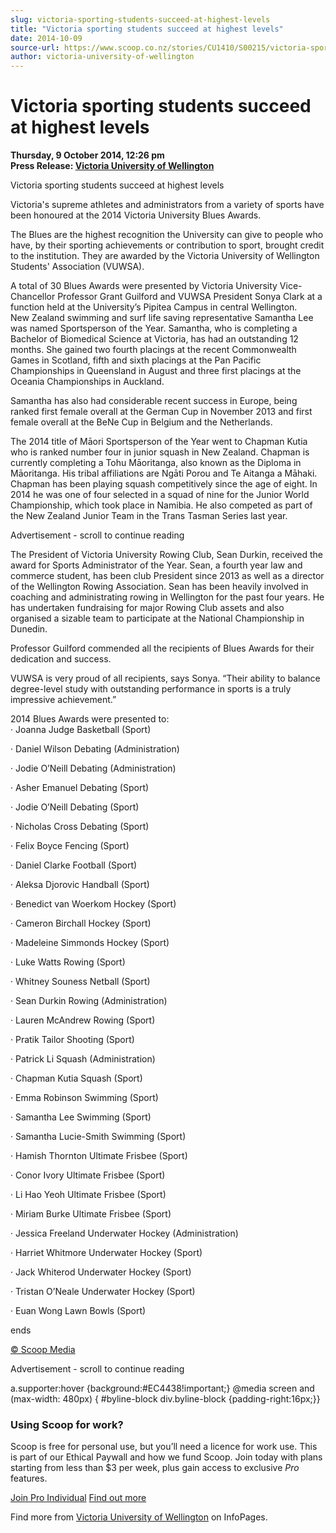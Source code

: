 ```yaml
---
slug: victoria-sporting-students-succeed-at-highest-levels
title: "Victoria sporting students succeed at highest levels"
date: 2014-10-09
source-url: https://www.scoop.co.nz/stories/CU1410/S00215/victoria-sporting-students-succeed-at-highest-levels.htm
author: victoria-university-of-wellington
---
```

Victoria sporting students succeed at highest levels
====================================================

**Thursday, 9 October 2014, 12:26 pm**  
**Press Release: [Victoria University of Wellington](https://info.scoop.co.nz/Victoria_University_of_Wellington)**

Victoria sporting students succeed at highest levels  

Victoria's supreme athletes and administrators from a variety of sports have been honoured at the 2014 Victoria University Blues Awards.

The Blues are the highest recognition the University can give to people who have, by their sporting achievements or contribution to sport, brought credit to the institution. They are awarded by the Victoria University of Wellington Students' Association (VUWSA).

A total of 30 Blues Awards were presented by Victoria University Vice-Chancellor Professor Grant Guilford and VUWSA President Sonya Clark at a function held at the University’s Pipitea Campus in central Wellington.  
New Zealand swimming and surf life saving representative Samantha Lee was named Sportsperson of the Year. Samantha, who is completing a Bachelor of Biomedical Science at Victoria, has had an outstanding 12 months. She gained two fourth placings at the recent Commonwealth Games in Scotland, fifth and sixth placings at the Pan Pacific Championships in Queensland in August and three first placings at the Oceania Championships in Auckland.

Samantha has also had considerable recent success in Europe, being ranked first female overall at the German Cup in November 2013 and first female overall at the BeNe Cup in Belgium and the Netherlands.

The 2014 title of Māori Sportsperson of the Year went to Chapman Kutia who is ranked number four in junior squash in New Zealand. Chapman is currently completing a Tohu Māoritanga, also known as the Diploma in Māoritanga. His tribal affiliations are Ngāti Porou and Te Aitanga a Māhaki. Chapman has been playing squash competitively since the age of eight. In 2014 he was one of four selected in a squad of nine for the Junior World Championship, which took place in Namibia. He also competed as part of the New Zealand Junior Team in the Trans Tasman Series last year.

Advertisement - scroll to continue reading





The President of Victoria University Rowing Club, Sean Durkin, received the award for Sports Administrator of the Year. Sean, a fourth year law and commerce student, has been club President since 2013 as well as a director of the Wellington Rowing Association. Sean has been heavily involved in coaching and administrating rowing in Wellington for the past four years. He has undertaken fundraising for major Rowing Club assets and also organised a sizable team to participate at the National Championship in Dunedin.

Professor Guilford commended all the recipients of Blues Awards for their dedication and success.

VUWSA is very proud of all recipients, says Sonya. “Their ability to balance degree-level study with outstanding performance in sports is a truly impressive achievement.”

2014 Blues Awards were presented to:  
· Joanna Judge Basketball (Sport)

· Daniel Wilson Debating (Administration)

· Jodie O’Neill Debating (Administration)

· Asher Emanuel Debating (Sport)

· Jodie O’Neill Debating (Sport)

· Nicholas Cross Debating (Sport)

· Felix Boyce Fencing (Sport)

· Daniel Clarke Football (Sport)

· Aleksa Djorovic Handball (Sport)

· Benedict van Woerkom Hockey (Sport)

· Cameron Birchall Hockey (Sport)

· Madeleine Simmonds Hockey (Sport)

· Luke Watts Rowing (Sport)

· Whitney Souness Netball (Sport)

· Sean Durkin Rowing (Administration)

· Lauren McAndrew Rowing (Sport)

· Pratik Tailor Shooting (Sport)

· Patrick Li Squash (Administration)

· Chapman Kutia Squash (Sport)

· Emma Robinson Swimming (Sport)

· Samantha Lee Swimming (Sport)

· Samantha Lucie-Smith Swimming (Sport)

· Hamish Thornton Ultimate Frisbee (Sport)

· Conor Ivory Ultimate Frisbee (Sport)

· Li Hao Yeoh Ultimate Frisbee (Sport)

· Miriam Burke Ultimate Frisbee (Sport)

· Jessica Freeland Underwater Hockey (Administration)

· Harriet Whitmore Underwater Hockey (Sport)

· Jack Whiterod Underwater Hockey (Sport)

· Tristan O’Neale Underwater Hockey (Sport)

· Euan Wong Lawn Bowls (Sport)

ends

[© Scoop Media](http://www.scoop.co.nz/about/terms.html)  

Advertisement - scroll to continue reading



a.supporter:hover {background:#EC4438!important;} @media screen and (max-width: 480px) { #byline-block div.byline-block {padding-right:16px;}}

### Using Scoop for work?

Scoop is free for personal use, but you’ll need a licence for work use. This is part of our Ethical Paywall and how we fund Scoop. Join today with plans starting from less than $3 per week, plus gain access to exclusive _Pro_ features.  
  
[Join Pro Individual](https://pro.scoop.co.nz/Individual/?from=ProIn24) [Find out more](https://pro.scoop.co.nz/using-scoop-for-work/?from=ProIn24)

Find more from [Victoria University of Wellington](https://info.scoop.co.nz/Victoria_University_of_Wellington) on InfoPages.